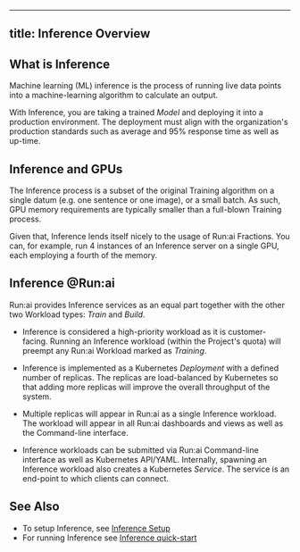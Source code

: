 
---
title: Inference  Overview
---
## What is Inference

Machine learning (ML) inference is the process of running live data points into a machine-learning algorithm to calculate an output. 

With Inference, you are taking a trained _Model_ and deploying it into a production environment. The deployment must align with the organization's production standards such as average and 95% response time as well as up-time. 

## Inference and GPUs

The Inference process is a subset of the original Training algorithm on a single datum (e.g. one sentence or one image), or a small batch. As such, GPU memory requirements are typically smaller than a full-blown Training process. 

Given that, Inference lends itself nicely to the usage of Run:ai Fractions. You can, for example, run 4 instances of an Inference server on a single GPU, each employing a fourth of the memory. 

## Inference @Run:ai

Run:ai provides Inference services as an equal part together with the other two Workload types: _Train_ and _Build_.

* Inference is considered a high-priority workload as it is customer-facing. Running an Inference workload (within the Project's quota) will preempt any Run:ai Workload marked as _Training_.

* Inference is implemented as a Kubernetes _Deployment_ with a defined number of replicas. The replicas are load-balanced by Kubernetes so that adding more replicas will improve the overall throughput of the system.

* Multiple replicas will appear in Run:ai as a single Inference workload. The workload will appear in all Run:ai dashboards and views as well as the Command-line interface.

* Inference workloads can be submitted via Run:ai Command-line interface as well as Kubernetes API/YAML. Internally, spawning an Inference workload also creates a Kubernetes _Service_. The service is an end-point to which clients can connect. 


## See Also

* To setup Inference, see [Inference Setup](setup.md)
* For running Inference see [Inference quick-start](../../Researcher/Walkthroughs/quickstart-inference.md)